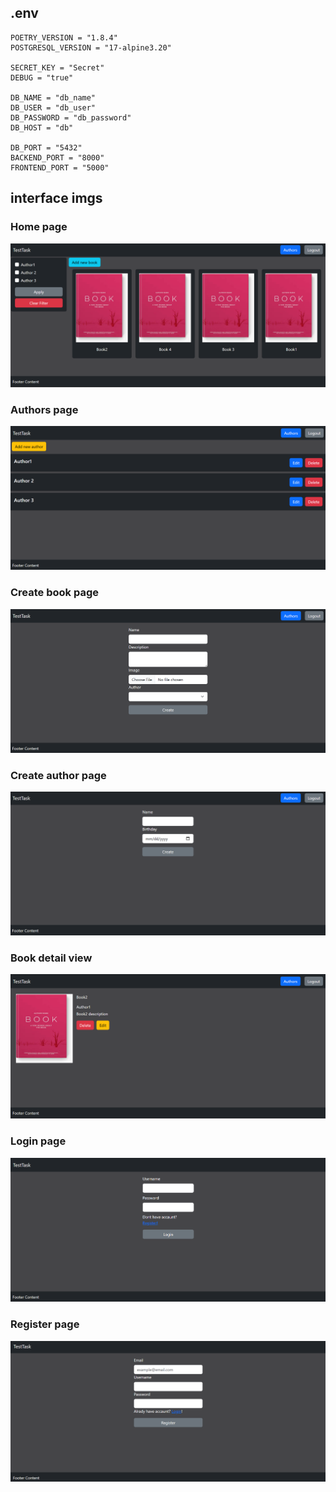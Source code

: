 ## .env

```
POETRY_VERSION = "1.8.4"
POSTGRESQL_VERSION = "17-alpine3.20"

SECRET_KEY = "Secret"
DEBUG = "true"

DB_NAME = "db_name"
DB_USER = "db_user"
DB_PASSWORD = "db_password"
DB_HOST = "db"

DB_PORT = "5432"
BACKEND_PORT = "8000"
FRONTEND_PORT = "5000"
```
## interface imgs

### Home page
<img src="https://github.com/MykytaDiadiunov/test-task/blob/main/interface-imgs/HomePage.png" />

### Authors page
<img src="https://github.com/MykytaDiadiunov/test-task/blob/main/interface-imgs/AuthorsPage.png" />

### Create book page
<img src="https://github.com/MykytaDiadiunov/test-task/blob/main/interface-imgs/CreateBookPage.png" />

### Create author page
<img src="https://github.com/MykytaDiadiunov/test-task/blob/main/interface-imgs/CreateAuthorPage.png" />

### Book detail view
<img src="https://github.com/MykytaDiadiunov/test-task/blob/main/interface-imgs/BookDetailView.png" />

### Login page
<img src="https://github.com/MykytaDiadiunov/test-task/blob/main/interface-imgs/LoginPage.png" />

### Register page
<img src="https://github.com/MykytaDiadiunov/test-task/blob/main/interface-imgs/RegisterPage.png" />
